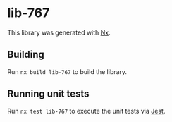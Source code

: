 # lib-767

This library was generated with [Nx](https://nx.dev).

## Building

Run `nx build lib-767` to build the library.

## Running unit tests

Run `nx test lib-767` to execute the unit tests via [Jest](https://jestjs.io).
